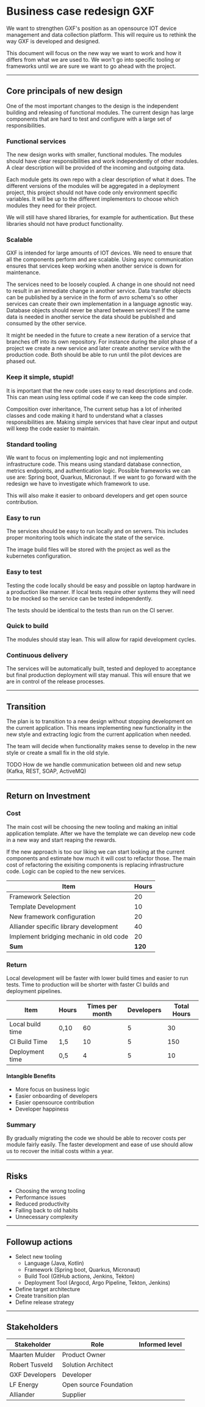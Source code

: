 # Business case redesign GXF
We want to strengthen GXF's position as an opensource IOT device management and data collection platform.
This will require us to rethink the way GXF is developed and designed.

This document will focus on the new way we want to work and how it differs from what we are used to.
We won't go into specific tooling or frameworks until we are sure we want to go ahead with the project.


---

## Core principals of new design
One of the most important changes to the design is the independent building and releasing of functional modules.
The current design has large components that are hard to test and configure with a large set of responsibilities.


### Functional services
The new design works with smaller, functional modules.
The modules should have clear responsibilities and work independently of other modules.
A clear description will be provided of the incoming and outgoing data.

Each module gets its own repo with a clear description of what it does.
The different versions of the modules will be aggregated in a deployment project, this project should not have code only
environment specific variables.
It will be up to the different implementors to choose which modules they need for their project.

We will still have shared libraries, for example for authentication. But these libraries should not have product
functionality.


### Scalable
GXF is intended for large amounts of IOT devices. We need to ensure that all the components perform and are scalable.
Using async communication ensures that services keep working when another service is down for maintenance.

The services need to be loosely coupled. A change in one should not need to result in an immediate change in another service.
Data transfer objects can be published by a service in the form of avro schema's so other services can create their own
implementation in a language agnostic way.
Database objects should never be shared between services!! If the same data is needed in another service the data should
be published and consumed by the other service.

It might be needed in the future to create a new iteration of a service that branches off into its own repository.
For instance during the pilot phase of a project we create a new service and later create another service with the production code.
Both should be able to run until the pilot devices are phased out.


### Keep it simple, stupid!
It is important that the new code uses easy to read descriptions and code.
This can mean using less optimal code if we can keep the code simpler.

Composition over inheritance, The current setup has a lot of inherited classes and code making it hard to understand what a classes responsibilities are.
Making simple services that have clear input and output will keep the code easier to maintain.


### Standard tooling
We want to focus on implementing logic and not implementing infrastructure code.
This means using standard database connection, metrics endpoints, and authentication logic.
Possible frameworks we can use are: Spring boot, Quarkus, Micronaut. If we want to go forward with the redesign we have
to investigate which framework to use.

This will also make it easier to onboard developers and get open source contribution.


### Easy to run
The services should be easy to run locally and on servers.
This includes proper monitoring tools which indicate the state of the service.

The image build files will be stored with the project as well as the kubernetes configuration.


### Easy to test
Testing the code locally should be easy and possible on laptop hardware in a production like manner.
If local tests require other systems they will need to be mocked so the service can be tested independently.

The tests should be identical to the tests than run on the CI server.


### Quick to build
The modules should stay lean. This will allow for rapid development cycles.


### Continuous delivery
The services will be automatically built, tested and deployed to acceptance but final production deployment will stay manual.
This will ensure that we are in control of the release processes.


---

## Transition

The plan is to transition to a new design without stopping development on the current application.
This means implementing new functionality in the new style and extracting logic from the current application when
needed.

The team will decide when functionality makes sense to develop in the new style or create a small fix in the old style.

TODO How de we handle communication between old and new setup (Kafka, REST, SOAP, ActiveMQ)

---

## Return on Investment

### Cost
The main cost will be choosing the new tooling and making an initial application template. After we have the template we
can develop new code in a new way and start reaping the rewards.

If the new approach is too our liking we can start looking at the current components and estimate how much it will cost to refactor those.
The main cost of refactoring the exisiting components is replacing infrastructure code. Logic can be copied to the new services.

| Item                                    | Hours   |
|-----------------------------------------|---------|
| Framework Selection                     | 20      |
| Template Development                    | 10      |
| New framework configuration             | 20      |
| Alliander specific library development  | 40      |
| Implement bridging mechanic in old code | 20      |
| **Sum**                                 | **120** |

### Return
Local development will be faster with lower build times and easier to run tests.
Time to production will be shorter with faster CI builds and deployment pipelines.

| Item             | Hours | Times per month | Developers | Total Hours |
|------------------|-------|-----------------|------------|-------------|
| Local build time | 0,10  | 60              | 5          | 30          |
| CI Build Time    | 1,5   | 10              | 5          | 150         |
| Deployment time  | 0,5   | 4               | 5          | 10          |

#### Intangible Benefits

- More focus on business logic
- Easier onboarding of developers
- Easier opensource contribution
- Developer happiness

### Summary

By gradually migrating the code we should be able to recover costs per module fairly easily.
The faster development and ease of use should allow us to recover the initial costs within a year.

---

## Risks

- Choosing the wrong tooling
- Performance issues
- Reduced productivity
- Falling back to old habits
- Unnecessary complexity

---

## Followup actions

- Select new tooling
    - Language (Java, Kotlin)
    - Framework (Spring boot, Quarkus, Micronaut)
    - Build Tool (GitHub actions, Jenkins, Tekton)
    - Deployment Tool (Argocd, Argo Pipeline, Tekton, Jenkins)
- Define target architecture
- Create transition plan
- Define release strategy

---

## Stakeholders

| Stakeholder    | Role                   | Informed level |
|----------------|------------------------|----------------|
| Maarten Mulder | Product Owner          |                |
| Robert Tusveld | Solution Architect     |                |
| GXF Developers | Developer              |                |
| LF Energy      | Open source Foundation |                |
| Alliander      | Supplier               |                |
